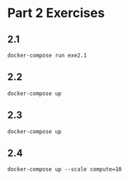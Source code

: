 # Part 2 Exercises

## 2.1

```
docker-compose run exe2.1
```

## 2.2

```
docker-compose up
```

## 2.3

```
docker-compose up
```

## 2.4

```
docker-compose up --scale compute=10
```